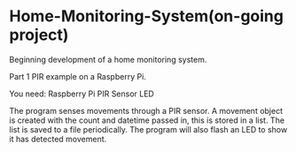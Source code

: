# Home-Monitoring-System(on-going project)
Beginning development of a home monitoring system. 

Part 1 PIR example on a Raspberry Pi.

You need:
Raspberry Pi
PIR Sensor
LED

The program senses movements through a PIR sensor. A movement object
is created with the count and datetime passed in, this is stored in
a list. The list is saved to a file periodically. The program will
also flash an LED to show it has detected movement.
